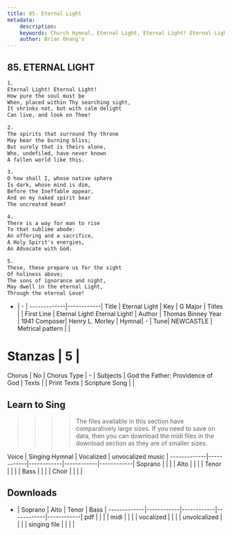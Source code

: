 ```yaml
---
title: 85. Eternal Light
metadata:
    description: 
    keywords: Church Hymnal, Eternal Light, Eternal Light! Eternal Light!, 
    author: Brian Onang'o
---
```



## 85. ETERNAL LIGHT

```txt
1.
Eternal Light! Eternal Light! 
How pure the soul must be 
When, placed within Thy searching sight, 
It shrinks not, but with calm delight 
Can live, and look on Thee! 

2.
The spirits that surround Thy throne 
May bear the burning bliss; 
But surely that is theirs alone, 
Who, undefiled, have never known 
A fallen world like this. 

3.
O how shall I, whose native sphere 
Is dark, whose mind is dim, 
Before the Ineffable appear, 
And on my naked spirit bear 
The uncreated beam? 

4.
There is a way for man to rise 
To that sublime abode: 
An offering and a sacrifice, 
A Holy Spirit's energies, 
An Advocate with God. 

5.
These, these prepare us for the sight 
Of holiness above; 
The sons of ignorance and night, 
May dwell in the eternal Light, 
Through the eternal Love!

```

- |   -  |
-------------|------------|
Title | Eternal Light |
Key | G Major |
Titles |  |
First Line | Eternal Light! Eternal Light! |
Author | Thomas Binney
Year | 1941
Composer| Henry L. Morley |
Hymnal|  - |
Tune| NEWCASTLE |
Metrical pattern | |
# Stanzas | 5 |
Chorus | No |
Chorus Type | - |
Subjects | God the Father: Providence of God |
Texts |  |
Print Texts | 
Scripture Song |  |
  
## Learn to Sing

>>>> The files available in this section have comparatively large sizes. If you need to save on data, then you can download the midi files in the download section as they are of smaller sizes.

Voice |  Singing Hymnal | Vocalized | unvocalized music |
-------------|------------|------------|------------|------------|
Soprano | | | |
Alto | | | |
Tenor | | | |
Bass | | | |
Choir | | | |

## Downloads

- |  Soprano | Alto | Tenor | Bass |
-------------|------------|------------|------------|------------|
pdf | | | |
midi | | | |
vocalized | | | |
unvolcalized | | | |
singing file | | | |
  